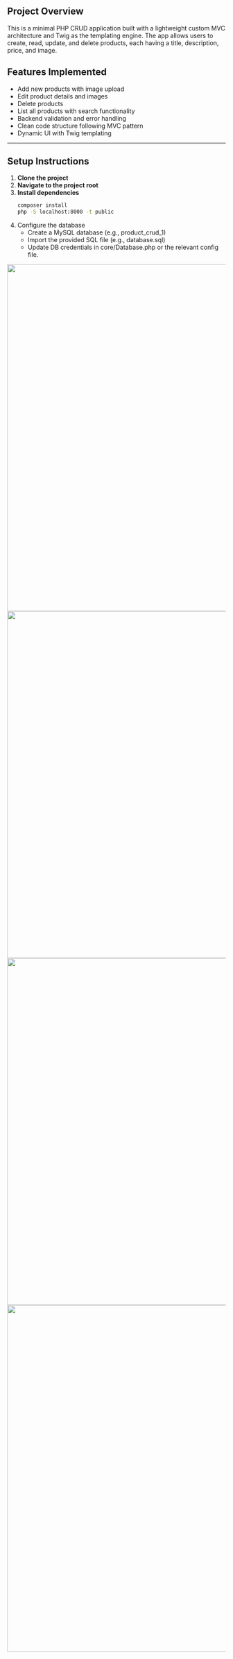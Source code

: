 ##  Project Overview

This is a minimal PHP CRUD application built with a lightweight custom MVC architecture and Twig as the templating engine. The app allows users to create, read, update, and delete products, each having a title, description, price, and image.

##  Features Implemented

- Add new products with image upload
- Edit product details and images
- Delete products
- List all products with search functionality
- Backend validation and error handling
- Clean code structure following MVC pattern
- Dynamic UI with Twig templating

---

##  Setup Instructions

1. **Clone the project**
2. **Navigate to the project root**
3. **Install dependencies**
   ```bash
   composer install
   php -S localhost:8000 -t public
4. Configure the database
   - Create a MySQL database (e.g., product_crud_1)
   - Import the provided SQL file (e.g., database.sql)
   - Update DB credentials in core/Database.php or the relevant config file.

<p align="center">
  <img src="screenshots/image_1.jpg" width="800"/>
  <img src="screenshots/image_2.jpg" width="800"/>
  <img src="screenshots/image_3.jpg" width="800"/>
  <img src="screenshots/image_4.jpg" width="800"/>
</p>
